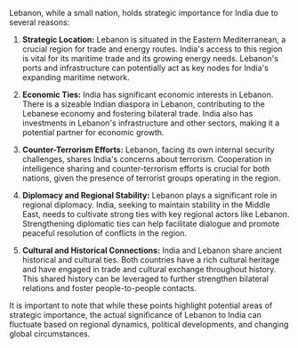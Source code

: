 Lebanon, while a small nation, holds strategic importance for India due to several reasons:

1. **Strategic Location:** Lebanon is situated in the Eastern Mediterranean, a crucial region for trade and energy routes.  India's access to this region is vital for its maritime trade and its growing energy needs. Lebanon's ports and infrastructure can potentially act as key nodes for India's expanding maritime network.

2. **Economic Ties:** India has significant economic interests in Lebanon. There is a sizeable Indian diaspora in Lebanon, contributing to the Lebanese economy and fostering bilateral trade. India also has investments in Lebanon's infrastructure and other sectors, making it a potential partner for economic growth.

3. **Counter-Terrorism Efforts:**  Lebanon, facing its own internal security challenges, shares India's concerns about terrorism. Cooperation in intelligence sharing and counter-terrorism efforts is crucial for both nations, given the presence of terrorist groups operating in the region.

4. **Diplomacy and Regional Stability:** Lebanon plays a significant role in regional diplomacy. India, seeking to maintain stability in the Middle East, needs to cultivate strong ties with key regional actors like Lebanon. Strengthening diplomatic ties can help facilitate dialogue and promote peaceful resolution of conflicts in the region.

5. **Cultural and Historical Connections:**  India and Lebanon share ancient historical and cultural ties. Both countries have a rich cultural heritage and have engaged in trade and cultural exchange throughout history. This shared history can be leveraged to further strengthen bilateral relations and foster people-to-people contacts.

It is important to note that while these points highlight potential areas of strategic importance, the actual significance of Lebanon to India can fluctuate based on regional dynamics, political developments, and changing global circumstances. 
